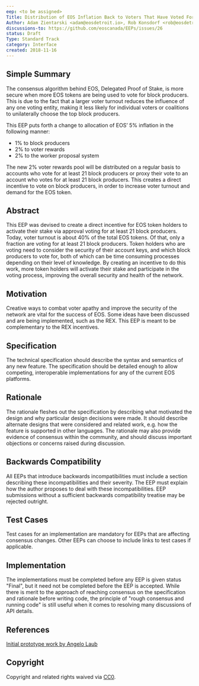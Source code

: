 ```yaml
---
eep: <to be assigned>
Title: Distribution of EOS Inflation Back to Voters That Have Voted For At Least 21 Block Producers
Author: Adam Zientarski <adam@eosdetroit.io>, Rob Konsdorf <rob@eosdetroit.io>, Santhosh Kumaraswamy, Angelo Laub, Matias Romeo
discussions-to: https://github.com/eoscanada/EEPs/issues/26
status: Draft
Type: Standard Track
category: Interface
created: 2018-11-16
---
```


## Simple Summary
The consensus algorithm behind EOS, Delegated Proof of Stake, is more secure when more EOS tokens are being used to vote for block producers. This is due to the fact that a larger voter turnout reduces the influence of any one voting entity, making it less likely for individual voters or coalitions to unilaterally choose the top block producers.

This EEP puts forth a change to allocation of EOS’ 5% inflation in the following manner: 
 - 1% to block producers
 - 2% to voter rewards
 - 2% to the worker proposal system

The new 2% voter rewards pool will be distributed on a regular basis to accounts who vote for at least 21 block producers or proxy their vote to an account who votes for at least 21 block producers. This creates a direct incentive to vote on block producers, in order to increase voter turnout and demand for the EOS token.

## Abstract
This EEP was devised to create a direct incentive for EOS token holders to activate their stake via approval voting for at least 21 block producers. Today, voter turnout is about 40% of the total EOS tokens. Of that, only a fraction are voting for at least 21 block producers. Token holders who are voting need to consider the security of their account keys, and which block producers to vote for, both of which can be time consuming processes depending on their level of knowledge. By creating an incentive to do this work, more token holders will activate their stake and participate in the voting process, improving the overall security and health of the network.

## Motivation
Creative ways to combat voter apathy and improve the security of the network are vital for the success of EOS. Some ideas have been discussed and are being implemented, such as the REX. This EEP is meant to be complementary to the REX incentives.

## Specification
The technical specification should describe the syntax and semantics of any new feature. The specification should be detailed enough to allow competing, interoperable implementations for any of the current EOS platforms.

## Rationale
The rationale fleshes out the specification by describing what motivated the design and why particular design decisions were made. It should describe alternate designs that were considered and related work, e.g. how the feature is supported in other languages. The rationale may also provide evidence of consensus within the community, and should discuss important objections or concerns raised during discussion.

## Backwards Compatibility
All EEPs that introduce backwards incompatibilities must include a section describing these incompatibilities and their severity. The EEP must explain how the author proposes to deal with these incompatibilities. EEP submissions without a sufficient backwards compatibility treatise may be rejected outright.

## Test Cases
Test cases for an implementation are mandatory for EEPs that are affecting consensus changes. Other EEPs can choose to include links to test cases if applicable.

## Implementation
The implementations must be completed before any EEP is given status "Final", but it need not be completed before the EEP is accepted. While there is merit to the approach of reaching consensus on the specification and rationale before writing code, the principle of "rough consensus and running code" is still useful when it comes to resolving many discussions of API details.

## References

[Initial prototype work by Angelo Laub](https://github.com/angelol/eosio.contracts/commits/master)

## Copyright
Copyright and related rights waived via [CC0](https://creativecommons.org/publicdomain/zero/1.0/).